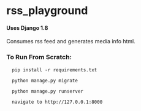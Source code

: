 # rss_playground

#### Uses Django 1.8

Consumes rss feed and generates media info html.

### To Run From Scratch:
      pip install -r requirements.txt
  
      python manage.py migrate
  
      python manage.py runserver
  
      navigate to http://127.0.0.1:8000

